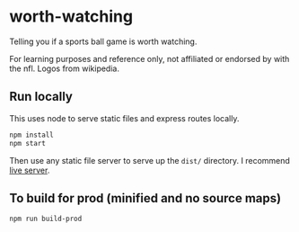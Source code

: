 # worth-watching

Telling you if a sports ball game is worth watching.

For learning purposes and reference only, not affiliated or endorsed by with the nfl. Logos from wikipedia.

## Run locally

This uses node to serve static files and express routes locally.

```sh
npm install
npm start
```

Then use any static file server to serve up the `dist/` directory. I recommend [live server](https://marketplace.visualstudio.com/items?itemName=ritwickdey.LiveServer).

## To build for prod (minified and no source maps)

```sh
npm run build-prod
```
